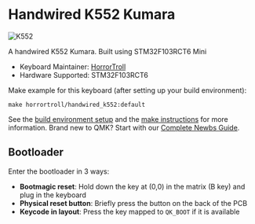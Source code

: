 # Handwired K552 Kumara

![K552](https://i.imgur.com/XpNmJpBh.png)

A handwired K552 Kumara. Built using STM32F103RCT6 Mini

* Keyboard Maintainer: [HorrorTroll](https://github.com/HorrorTroll)
* Hardware Supported: STM32F103RCT6

Make example for this keyboard (after setting up your build environment):

    make horrortroll/handwired_k552:default

See the [build environment setup](https://docs.qmk.fm/#/getting_started_build_tools) and the [make instructions](https://docs.qmk.fm/#/getting_started_make_guide) for more information. Brand new to QMK? Start with our [Complete Newbs Guide](https://docs.qmk.fm/#/newbs).

## Bootloader

Enter the bootloader in 3 ways:

* **Bootmagic reset**: Hold down the key at (0,0) in the matrix (B key) and plug in the keyboard
* **Physical reset button**: Briefly press the button on the back of the PCB
* **Keycode in layout**: Press the key mapped to `QK_BOOT` if it is available
